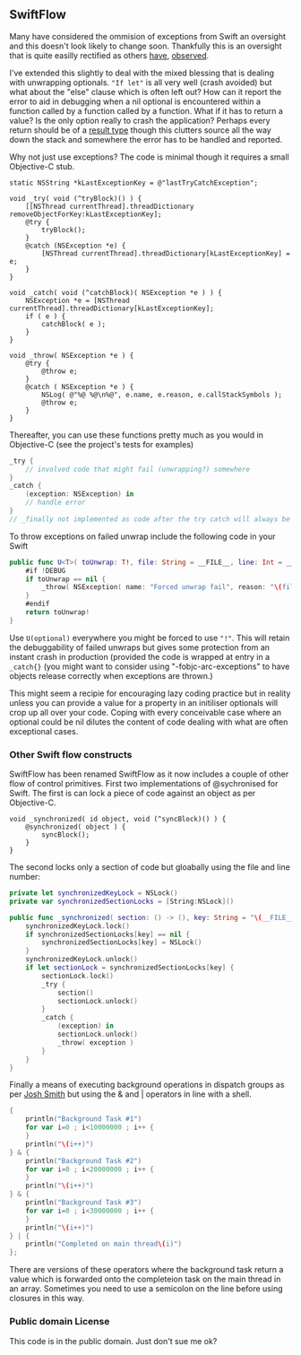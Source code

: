 ## SwiftFlow

Many have considered the ommision of exceptions from Swift an oversight and this doesn't look likely to change soon. Thankfully this is an oversight that is quite easilly rectified as others [have](https://github.com/williamFalcon/SwiftFlow), [observed](https://github.com/kongtomorrow/TryCatchFinally-Swift).

I've extended this slightly to deal with the mixed blessing that is dealing with unwrapping optionals. `"If let"` is all very well (crash avoided) but what about the "else" clause which is often left out? How can it report the error to aid in debugging when a nil optional is encountered within a function called by a function called by a function. What if it has to return a value? Is the only option really to crash the application? Perhaps every return should be of a [result type](https://gist.github.com/landonf/539354d19175c9e5239b) though this clutters source all the way down the stack and somewhere the error has to be handled and reported.

Why not just use exceptions? The code is minimal though it requires a small Objective-C stub.

```objc
static NSString *kLastExceptionKey = @"lastTryCatchException";

void _try( void (^tryBlock)() ) {
    [[NSThread currentThread].threadDictionary removeObjectForKey:kLastExceptionKey];
    @try {
        tryBlock();
    }
    @catch (NSException *e) {
        [NSThread currentThread].threadDictionary[kLastExceptionKey] = e;
    }
}

void _catch( void (^catchBlock)( NSException *e ) ) {
    NSException *e = [NSThread currentThread].threadDictionary[kLastExceptionKey];
    if ( e ) {
        catchBlock( e );
    }
}

void _throw( NSException *e ) {
    @try {
        @throw e;
    }
    @catch ( NSException *e ) {
        NSLog( @"%@ %@\n%@", e.name, e.reason, e.callStackSymbols );
        @throw e;
    }
}
```

Thereafter, you can use these functions pretty much as you would in Objective-C (see the project's tests for examples)

```swift
_try {
    // involved code that might fail (unwrapping?) somewhere
}
_catch {
    (exception: NSException) in
    // handle error
}
// _finally not implemented as code after the try catch will always be executed. 
```

To throw exceptions on failed unwrap include the following code in your Swift

```swift
public func U<T>( toUnwrap: T!, file: String = __FILE__, line: Int = __LINE__ ) -> T {
    #if !DEBUG
    if toUnwrap == nil {
        _throw( NSException( name: "Forced unwrap fail", reason: "\(file), \(line)", userInfo: nil ) )
    }
    #endif
    return toUnwrap!
}
```

Use `U(optional)` everywhere you might be forced to use `"!"`. This will retain the debuggability of failed unwraps but gives some protection from an instant crash in production (provided the code is wrapped at entry in a `_catch{}` (you might want to consider using "-fobjc-arc-exceptions" to have objects release correctly when exceptions are thrown.)

This might seem a recipie for encouraging lazy coding practice but in reality unless you can provide a value for a property in an initiliser optionals will crop up all over your code. Coping with every conceivable case where an optional could  be nil dilutes the content of code dealing with what are often exceptional cases.

### Other Swift flow constructs

SwiftFlow has been renamed SwiftFlow as it now includes a couple of other flow of control primitives. First two implementations of @sychronised for Swift. The first is can lock a piece of code against an object as per Objective-C.

```objc
void _synchronized( id object, void (^syncBlock)() ) {
    @synchronized( object ) {
        syncBlock();
    }
}
```

The second locks only a section of code but gloabally using the file and line number:

```swift
private let synchronizedKeyLock = NSLock()
private var synchronizedSectionLocks = [String:NSLock]()

public func _synchronized( section: () -> (), key: String = "\(__FILE__):\(__LINE__)" ) {
    synchronizedKeyLock.lock()
    if synchronizedSectionLocks[key] == nil {
        synchronizedSectionLocks[key] = NSLock()
    }
    synchronizedKeyLock.unlock()
    if let sectionLock = synchronizedSectionLocks[key] {
        sectionLock.lock()
        _try {
            section()
            sectionLock.unlock()
        }
        _catch {
            (exception) in
            sectionLock.unlock()
            _throw( exception )
        }
    }
}
```

Finally a means of executing background operations in dispatch groups as per [Josh Smith](http://ijoshsmith.com/2014/07/05/custom-threading-operator-in-swift/) but using the & and | operators in line with a shell.

```swift
{
    println("Background Task #1")
    for var i=0 ; i<10000000 ; i++ {
    }
    println("\(i++)")
} & {
    println("Background Task #2")
    for var i=0 ; i<20000000 ; i++ {
    }
    println("\(i++)")
} & {
    println("Background Task #3")
    for var i=0 ; i<30000000 ; i++ {
    }
    println("\(i++)")
} | {
    println("Completed on main thread\(i)")
};
```

There are versions of these operators where the background task return a value which is forwarded onto the completeion task on the main thread in an array. Sometimes you need to use a semicolon on the line before using closures in this way.

### Public domain License

This code is in the public domain. Just don't sue me ok?
